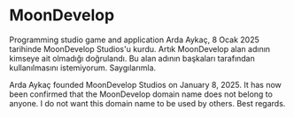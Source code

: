 # MoonDevelop
Programming studio game and application
Arda Aykaç, 8 Ocak 2025 tarihinde MoonDevelop Studios'u kurdu. Artık MoonDevelop alan adının kimseye ait olmadığı doğrulandı. Bu alan adının başkaları tarafından kullanılmasını istemiyorum. Saygılarımla.

Arda Aykaç founded MoonDevelop Studios on January 8, 2025. It has now been confirmed that the MoonDevelop domain name does not belong to anyone. I do not want this domain name to be used by others. Best regards.
